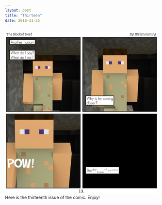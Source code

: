 ```yaml
---
layout: post
title: "Thirteen"
date: 2016-11-25
---
```

<img src="/comics/comic13.png" alt="A man approached me with a kind smile, food, and water." class="inline" />
<br>
Here is the thirteenth issue of the comic. Enjoy! 
